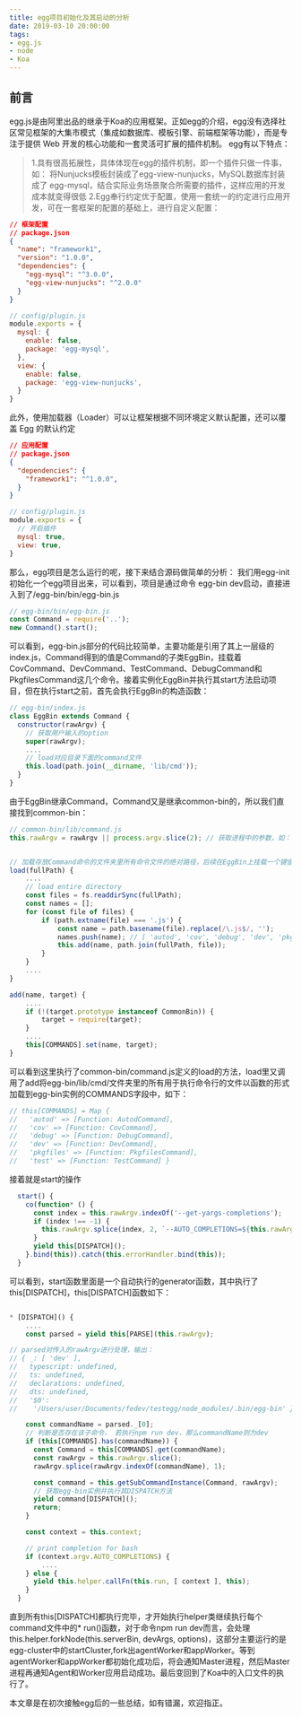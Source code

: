 ```yaml
---
title: egg项目初始化及其启动的分析
date: 2019-03-10 20:00:00
tags: 
- egg.js
- node
- Koa
---
```


## 前言
egg.js是由阿里出品的继承于Koa的应用框架。正如egg的介绍，egg没有选择社区常见框架的大集市模式（集成如数据库、模板引擎、前端框架等功能），而是专注于提供 Web 开发的核心功能和一套灵活可扩展的插件机制。
egg有以下特点：

<!-- more -->
>1.具有很高拓展性，具体体现在egg的插件机制，即一个插件只做一件事，如： 将Nunjucks模板封装成了egg-view-nunjucks，MySQL数据库封装成了 egg-mysql，结合实际业务场景聚合所需要的插件，这样应用的开发成本就变得很低
>2.Egg奉行约定优于配置，使用一套统一的约定进行应用开发，可在一套框架的配置的基础上，进行自定义配置：
```json
// 框架配置
// package.json
{
  "name": "framework1",
  "version": "1.0.0",
  "dependencies": {
    "egg-mysql": "^3.0.0",
    "egg-view-nunjucks": "^2.0.0"
  }
}
```
```js
// config/plugin.js
module.exports = {
  mysql: {
    enable: false,
    package: 'egg-mysql',
  },
  view: {
    enable: false,
    package: 'egg-view-nunjucks',
  }
}
```

此外，使用加载器（Loader）可以让框架根据不同环境定义默认配置，还可以覆盖 Egg 的默认约定
```json
// 应用配置
// package.json
{
  "dependencies": {
    "framework1": "^1.0.0",
  }
}
```
```js
// config/plugin.js
module.exports = {
  // 开启插件
  mysql: true,
  view: true,
}
```

那么，egg项目是怎么运行的呢，接下来结合源码做简单的分析：
我们用egg-init初始化一个egg项目出来，可以看到，项目是通过命令
egg-bin dev启动，直接进入到了/egg-bin/bin/egg-bin.js

```js
// egg-bin/bin/egg-bin.js
const Command = require('..');
new Command().start();
```
可以看到，egg-bin.js部分的代码比较简单，主要功能是引用了其上一层级的index.js，Command得到的值是Command的子类EggBin，挂载着CovCommand、DevCommand、TestCommand、DebugCommand和PkgfilesCommand这几个命令。接着实例化EggBin并执行其start方法启动项目，但在执行start之前，首先会执行EggBin的构造函数：

```js
// egg-bin/index.js
class EggBin extends Command {
  constructor(rawArgv) {
    // 获取用户输入的option
    super(rawArgv);
    ....
    // load对应目录下面的command文件
    this.load(path.join(__dirname, 'lib/cmd'));
  }
}
```
由于EggBin继承Command，Command又是继承common-bin的，所以我们直接找到common-bin：

```js
// common-bin/lib/command.js
this.rawArgv = rawArgv || process.argv.slice(2); // 获取进程中的参数，如：[0:"dev", 1:"--port", 2:"7001"]


// 加载存放Command命令的文件夹里所有命令文件的绝对路径，后续在EggBin上挂载一个键值对，键为命令的缩写，相应的值为这些绝对路径
load(fullPath) {
    ....
    // load entire directory
    const files = fs.readdirSync(fullPath);
    const names = [];
    for (const file of files) {
        if (path.extname(file) === '.js') {
            const name = path.basename(file).replace(/\.js$/, '');
            names.push(name); // [ 'autod', 'cov', 'debug', 'dev', 'pkgfiles', 'test' ]
            this.add(name, path.join(fullPath, file));
        }
    }
    ....
}

add(name, target) {
    ....
    if (!(target.prototype instanceof CommonBin)) {
        target = require(target);
    }
    ....
    this[COMMANDS].set(name, target);
}
```
可以看到这里执行了common-bin/command.js定义的load的方法，load里又调用了add将egg-bin/lib/cmd/文件夹里的所有用于执行命令行的文件以函数的形式加载到egg-bin实例的COMMANDS字段中，如下：
```js
// this[COMMANDS] = Map {
//   'autod' => [Function: AutodCommand],
//   'cov' => [Function: CovCommand],
//   'debug' => [Function: DebugCommand],
//   'dev' => [Function: DevCommand],
//   'pkgfiles' => [Function: PkgfilesCommand],
//   'test' => [Function: TestCommand] }
```

接着就是start的操作

```js
  start() {
    co(function* () {
      const index = this.rawArgv.indexOf('--get-yargs-completions');
      if (index !== -1) {
        this.rawArgv.splice(index, 2, `--AUTO_COMPLETIONS=${this.rawArgv.join(',')}`);
      }
      yield this[DISPATCH]();
    }.bind(this)).catch(this.errorHandler.bind(this));
  }

```
可以看到，start函数里面是一个自动执行的generator函数，其中执行了this[DISPATCH]，this[DISPATCH]函数如下：

```js

* [DISPATCH]() {
    ....
    const parsed = yield this[PARSE](this.rawArgv);

// parsed对传入的rawArgv进行处理，输出：
// { _: [ 'dev' ],
//   typescript: undefined,
//   ts: undefined,
//   declarations: undefined,
//   dts: undefined,
//   '$0':
//    '/Users/user/Documents/fedev/testegg/node_modules/.bin/egg-bin' }

    const commandName = parsed._[0];
    // 判断是否存在该子命令， 若执行npm run dev，那么commandName则为dev
    if (this[COMMANDS].has(commandName)) {
      const Command = this[COMMANDS].get(commandName);
      const rawArgv = this.rawArgv.slice();
      rawArgv.splice(rawArgv.indexOf(commandName), 1);

      const command = this.getSubCommandInstance(Command, rawArgv);
      // 获取egg-bin实例并执行其DISPATCH方法
      yield command[DISPATCH]();
      return;
    }

    const context = this.context;

    // print completion for bash
    if (context.argv.AUTO_COMPLETIONS) {
        ....
    } else {
      yield this.helper.callFn(this.run, [ context ], this);
    }
  }
```

直到所有this[DISPATCH]都执行完毕，才开始执行helper类继续执行每个command文件中的* run()函数，对于命令npm run dev而言，会处理this.helper.forkNode(this.serverBin, devArgs, options)，这部分主要运行的是egg-cluster中的startCluster,fork出agentWorker和appWorker。等到agentWorker和appWorker都初始化成功后，将会通知Master进程，然后Master进程再通知Agent和Worker应用启动成功。最后变回到了Koa中的入口文件的执行了。

本文章是在初次接触egg后的一些总结，如有错漏，欢迎指正。